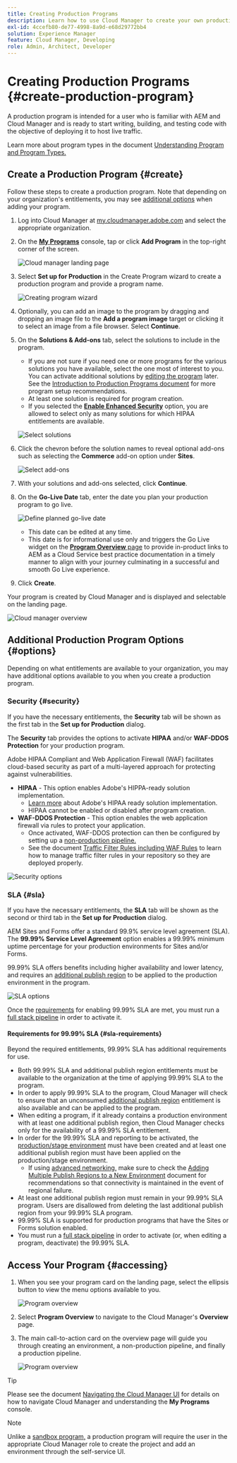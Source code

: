 ```yaml
---
title: Creating Production Programs 
description: Learn how to use Cloud Manager to create your own production program to host live traffic.
exl-id: 4ccefb80-de77-4998-8a9d-e68d29772bb4
solution: Experience Manager
feature: Cloud Manager, Developing
role: Admin, Architect, Developer
---
```


# Creating Production Programs {#create-production-program}

A production program is intended for a user who is familiar with AEM and Cloud Manager and is ready to start writing, building, and testing code with the objective of deploying it to host live traffic.

Learn more about program types in the document [Understanding Program and Program Types.](program-types.md)

## Create a Production Program {#create}

Follow these steps to create a production program. Note that depending on your organization's entitlements, you may see [additional options](#options) when adding your program.

1. Log into Cloud Manager at [my.cloudmanager.adobe.com](https://my.cloudmanager.adobe.com/) and select the appropriate organization.

1. On the **[My Programs](/help/implementing/cloud-manager/navigation.md#my-programs)** console, tap or click **Add Program** in the top-right corner of the screen.

   ![Cloud manager landing page](assets/log-in.png) 

1. Select **Set up for Production** in the Create Program wizard to create a production program and provide a program name.

   ![Creating program wizard](assets/create-production-program.png)

1. Optionally, you can add an image to the program by dragging and dropping an image file to the **Add a program image** target or clicking it to select an image from a file browser. Select **Continue**.

1. On the **Solutions &amp; Add-ons** tab, select the solutions to include in the program.

   * If you are not sure if you need one or more programs for the various solutions you have available, select the one most of interest to you. You can activate additional solutions by [editing the program](/help/implementing/cloud-manager/getting-access-to-aem-in-cloud/editing-programs.md) later. See the [Introduction to Production Programs document](/help/implementing/cloud-manager/getting-access-to-aem-in-cloud/introduction-production-programs.md) for more program setup recommendations.
   * At least one solution is required for program creation.
   * If you selected the **[Enable Enhanced Security](#security)** option, you are allowed to select only as many solutions for which HIPAA entitlements are available.

   ![Select solutions](assets/setup-prod-select.png)

1. Click the chevron before the solution names to reveal optional add-ons such as selecting the **Commerce** add-on option under **Sites**.

   ![Select add-ons](assets/setup-prod-commerce.png)

1. With your solutions and add-ons selected, click **Continue**.

1. On the **Go-Live Date** tab, enter the date you plan your production program to go live.

   ![Define planned go-live date](assets/set-up-go-live.png)

   * This date can be edited at any time.
   * This date is for informational use only and triggers the Go Live widget on the [**Program Overview** page](/help/implementing/cloud-manager/getting-access-to-aem-in-cloud/editing-programs.md#program-overview) to provide in-product links to AEM as a Cloud Service best practice documentation in a timely manner to align with your journey culminating in a successful and smooth Go Live experience.

1. Click **Create**.

Your program is created by Cloud Manager and is displayed and selectable on the landing page.

![Cloud manager overview](assets/navigate-cm.png)

## Additional Production Program Options {#options}

Depending on what entitlements are available to your organization, you may have additional options available to you when you create a production program.

### Security {#security}

If you have the necessary entitlements, the **Security** tab will be shown as the first tab in the **Set up for Production** dialog.

The **Security** tab provides the options to activate **HIPAA** and/or **WAF-DDOS Protection** for your production program.

Adobe HIPAA Compliant and Web Application Firewall (WAF) facilitates cloud-based security as part of a multi-layered approach for protecting against vulnerabilities.

   * **HIPAA** - This option enables Adobe's HIPPA-ready solution implementation.
     * [Learn more](https://www.adobe.com/go/hipaa-ready) about Adobe's HIPAA ready solution implementation.
     * HIPAA cannot be enabled or disabled after program creation.
   * **WAF-DDOS Protection** - This option enables the web application firewall via rules to protect your application.
     * Once activated, WAF-DDOS protection can then be configured by setting up a [non-production pipeline.](/help/implementing/cloud-manager/configuring-pipelines/configuring-non-production-pipelines.md)
     * See the document [Traffic Filter Rules including WAF Rules](/help/security/traffic-filter-rules-including-waf.md) to learn how to manage traffic filter rules in your repository so they are deployed properly.
   
![Security options](assets/create-production-program-security.png)

### SLA {#sla}

If you have the necessary entitlements, the **SLA** tab will be shown as the second or third tab in the **Set up for Production** dialog.

AEM Sites and Forms offer a standard 99.9% service level agreement (SLA). The **99.99% Service Level Agreement** option enables a 99.99% minimum uptime percentage for your production environments for Sites and/or Forms.

99.99% SLA offers benefits including higher availability and lower latency, and requires an [additional publish region](/help/implementing/cloud-manager/manage-environments.md#multiple-regions) to be applied to the production environment in the program.

![SLA options](assets/create-production-program-sla.png)

Once the [requirements](#sla-requirements) for enabling 99.99% SLA are met, you must run a [full stack pipeline](/help/implementing/cloud-manager/configuring-pipelines/configuring-production-pipelines.md) in order to activate it.

#### Requirements for 99.99% SLA {#sla-requirements}

Beyond the required entitlements, 99.99% SLA has additional requirements for use.

* Both 99.99% SLA and additional publish region entitlements must be available to the organization at the time of applying 99.99% SLA to the program.
* In order to apply 99.99% SLA to the program, Cloud Manager will check to ensure that an unconsumed [additional publish region](/help/implementing/cloud-manager/manage-environments.md#multiple-regions) entitlement is also available and can be applied to the program.
* When editing a program, if it already contains a production environment with at least one additional publish region, then Cloud Manager checks only for the availability of a 99.99% SLA entitlement.
* In order for the 99.99% SLA and reporting to be activated, the [production/stage environment](/help/implementing/cloud-manager/manage-environments.md#adding-environments) must have been created and at least one additional publish region must have been applied on the production/stage environment.
  * If using [advanced networking,](/help/security/configuring-advanced-networking.md) make sure to check the [Adding Multiple Publish Regions to a New Environment](/help/implementing/cloud-manager/manage-environments.md#adding-regions) document for recommendations so that connectivity is maintained in the event of regional failure.
* At least one additional publish region must remain in your 99.99% SLA program. Users are disallowed from deleting the last additional publish region from your 99.99% SLA program.
* 99.99% SLA is supported for production programs that have the Sites or Forms solution enabled.
* You must run a [full stack pipeline](/help/implementing/cloud-manager/configuring-pipelines/configuring-production-pipelines.md) in order to activate (or, when editing a program, deactivate) the 99.99% SLA.

## Access Your Program {#accessing}

1. When you see your program card on the landing page, select the ellipsis button to view the menu options available to you.

   ![Program overview](assets/program-overview.png)

1. Select **Program Overview** to navigate to the Cloud Manager's **Overview** page.  

1. The main call-to-action card on the overview page will guide you through creating an environment, a non-production pipeline, and finally a production pipeline.

   ![Program overview](assets/set-up-prod5.png)

>[!TIP]
>
>Please see the document [Navigating the Cloud Manager UI](/help/implementing/cloud-manager/navigation.md) for details on how to navigate Cloud Manager and understanding the **My Programs** console.

>[!NOTE]
>
>Unlike a [sandbox program,](introduction-sandbox-programs.md#auto-creation) a production program will require the user in the appropriate Cloud Manager role to create the project and add an environment through the self-service UI.
